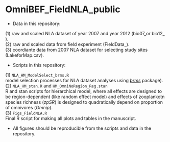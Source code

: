 # OmniBEF_FieldNLA_public
* Data in this repository:

(1) raw and scaled NLA dataset of year 2007 and year 2012 (bio07_or bio12_ ).  
(2) raw and scaled data from field experiment (FieldData_).  
(3) coordiante data from 2007 NLA dataset for selecting study sites (LakeforMap.csv).   

* Scripts in this repository:

(1) `NLA_HM_ModelSelect_brms.R`  
  model selection processes for NLA dataset analyses using [*brms*](https://github.com/paul-buerkner/brms) package).  
(2) `NLA_HM_stan.R` and `HM_OmniNoRegion_Reg.stan`  
  R and stan scripts for hierarchical model, where all effects are designed to be region-dependent (like random effect model) and effects of zooplankotn species richness (_zpSR_) is designed to quadratically depend on proportion of omnivores (_Omnip_).  
(3) `Figs_FieldNLA.R`  
  Final R script for making all plots and tables in the manuscript.
  
* All figures should be reproducible from the scripts and data in the repository.   
